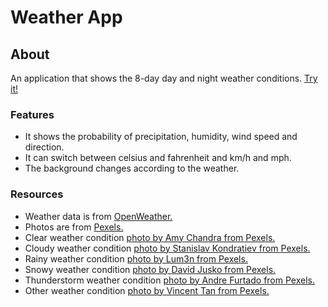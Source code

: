 # Weather App

## About

An application that shows the 8-day day and night weather conditions. [Try it!](https://datoprak.github.io/weather-app/)

### Features

- It shows the probability of precipitation, humidity, wind speed and direction.
- It can switch between celsius and fahrenheit and km/h and mph.
- The background changes according to the weather.

### Resources

- Weather data is from [OpenWeather.](https://openweathermap.org/)
- Photos are from [Pexels.](https://www.pexels.com/)
- Clear weather condition [photo by Amy Chandra from Pexels.](https://www.pexels.com/photo/boat-on-ocean-789152/)
- Cloudy weather condition [photo by Stanislav Kondratiev from Pexels.](https://www.pexels.com/photo/scenic-photo-of-clouds-during-daytime-2909083/)
- Rainy weather condition [photo by Lum3n from Pexels.](https://www.pexels.com/photo/macro-shot-photography-of-water-drops-1028600/)
- Snowy weather condition [photo by David Jusko from Pexels.](https://www.pexels.com/photo/scenic-view-of-snow-covered-mountain-peaks-6354470/)
- Thunderstorm weather condition [photo by Andre Furtado from Pexels.](https://www.pexels.com/photo/lightning-and-gray-clouds-1162251/)
- Other weather condition [photo by Vincent Tan from Pexels.](https://www.pexels.com/photo/foggy-mountain-978844/)
